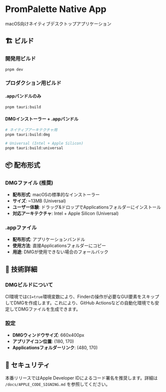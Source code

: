 # PromPalette Native App

macOS向けネイティブデスクトップアプリケーション

## 🏗️ ビルド

### 開発用ビルド
```bash
pnpm dev
```

### プロダクション用ビルド

#### .appバンドルのみ
```bash
pnpm tauri:build
```

#### DMGインストーラー + .appバンドル
```bash
# ネイティブアーキテクチャ用
pnpm tauri:build:dmg

# Universal (Intel + Apple Silicon)
pnpm tauri:build:universal
```

## 📦 配布形式

### DMGファイル (推奨)
- **配布形式**: macOSの標準的なインストーラー
- **サイズ**: ~13MB (Universal)
- **ユーザー体験**: ドラッグ&ドロップでApplicationsフォルダーにインストール
- **対応アーキテクチャ**: Intel + Apple Silicon (Universal)

### .appファイル
- **配布形式**: アプリケーションバンドル
- **使用方法**: 直接Applicationsフォルダーにコピー
- **用途**: DMGが使用できない場合のフォールバック

## 🔧 技術詳細

### DMGビルドについて
CI環境では`CI=true`環境変数により、Finderの操作が必要なGUI要素をスキップしてDMGを作成します。これにより、GitHub Actionsなどの自動化環境でも安定してDMGファイルを生成できます。

### 設定
- **DMGウィンドウサイズ**: 660x400px
- **アプリアイコン位置**: (180, 170)
- **Applicationsフォルダーリンク**: (480, 170)

## 🔐 セキュリティ

本番リリースではApple Developer IDによるコード署名を推奨します。詳細は `/docs/APPLE_CODE_SIGNING.md` を参照してください。